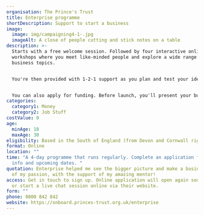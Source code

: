 ```yaml
---
organisation: The Prince's Trust
title: Enterprise programme
shortDescription: Support to start a business
image:
  image: img/campaigning4-1-.jpg
  imageAlt: A close of people cutting and stick notes on a table
description: >-
  Starts with a free welcome session. Followed by four interactive online
  workshops where you meet like-minded people and explore a wide range of
  business topics. 


  You're then provided with 1-2-1 support as you plan and test your ideas for a business. This is where most of your time will be spent. 


  You can also apply for funding. Before launch, you'll present your business plan to the Business Launch Group (designed to be a positive experience for you and give you confidence for your launch). There's additional start-up finance if you need it. 
categories:
  category1: Money
  category2: Job Stuff
costValue: 0
age:
  minAge: 18
  maxAge: 30
eligibility: Based in the South of England (from Devon and Cornwall right up to London)
format: Online
location: ""
time: "A 4-day programme that runs regularly. Complete an application for more
  info and upcoming dates. "
quotation: Enterprise helped me see the bigger picture and make a business out
  of my passion, with the support of my amazing mentor!
access: Get in touch to sign up. Online application will open again soon. Call
  or start a live chat session online via their website.
form: ""
phone: 0800 842 842
website: https://onboard.princes-trust.org.uk/enterprise
---
```

